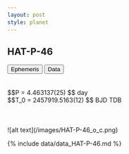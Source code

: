 ```yaml
---
layout: post
style: planet
---
```

<script src="../js/planets.js"></script>

## HAT-P-46

<!-- Tab links -->
<div class="tab">
<button class="tablinks" onclick="openCity(event, 'Ephemeris')">Ephemeris</button>
<button class="tablinks" onclick="openCity(event, 'Data')">Data</button>
</div>

<!-- Tab content -->
<div id="Ephemeris" class="tabcontent" markdown="1">
<br/><br/>
$$P = 4.463137(25) $$ day <br/>
$$T_0 = 2457919.5163(12) $$ BJD TDB
<br/><br/>
<br/><br/>
![alt text](/images/HAT-P-46_o_c.png)
</div>


<div id="Data" class="tabcontent" markdown="1">

{% include data/data_HAT-P-46.md %}

</div>

<script src="../js/tabs.js"></script>



